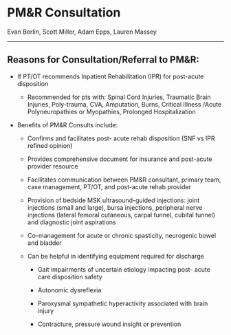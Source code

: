 # PM&R Consultation 

Evan Berlin, Scott Miller, Adam Epps, Lauren Massey

---

## Reasons for Consultation/Referral to PM&R:

- If PT/OT recommends Inpatient Rehabilitation (IPR) for post-acute
    disposition

    - Recommended for pts with: Spinal Cord Injuries, Traumatic Brain
        Injuries, Poly-trauma, CVA, Amputation, Burns, Critical Illness
        /Acute Polyneuropathies or Myopathies, Prolonged Hospitalization

- Benefits of PM&R Consults include:

    - Confirms and facilitates post- acute rehab disposition (SNF vs IPR
        refined opinion)

    - Provides comprehensive document for insurance and post-acute
        provider resource

    - Facilitates communication between PM&R consultant, primary team,
        case management, PT/OT, and post-acute rehab provider

    - Provision of bedside MSK ultrasound-guided injections: joint
        injections (small and large), bursa injections, peripheral nerve
        injections (lateral femoral cutaneous, carpal tunnel, cubital
        tunnel) and diagnostic joint aspirations

    - Co-management for acute or chronic spasticity, neurogenic bowel and
        bladder

    - Can be helpful in identifying equipment required for discharge

        - Gait impairments of uncertain etiology impacting post- acute
            care disposition safety

        - Autonomic dysreflexia

        - Paroxysmal sympathetic hyperactivity associated with brain
            injury

        - Contracture, pressure wound insight or prevention
